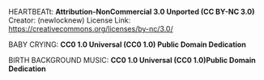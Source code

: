 HEARTBEATt: **Attribution-NonCommercial 3.0 Unported (CC BY-NC 3.0)** 
Creator: (newlocknew) License Link: https://creativecommons.org/licenses/by-nc/3.0/ 

BABY CRYING: **CC0 1.0 Universal (CC0 1.0) Public Domain Dedication**

BIRTH BACKGROUND MUSIC: **CC0 1.0 Universal (CC0 1.0)Public Domain Dedication**

